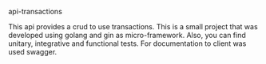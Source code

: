 api-transactions

This api provides a crud to use transactions. This is a small project that was developed using golang and gin as micro-framework. Also, you can find unitary, integrative and functional tests. For documentation to client was used swagger.